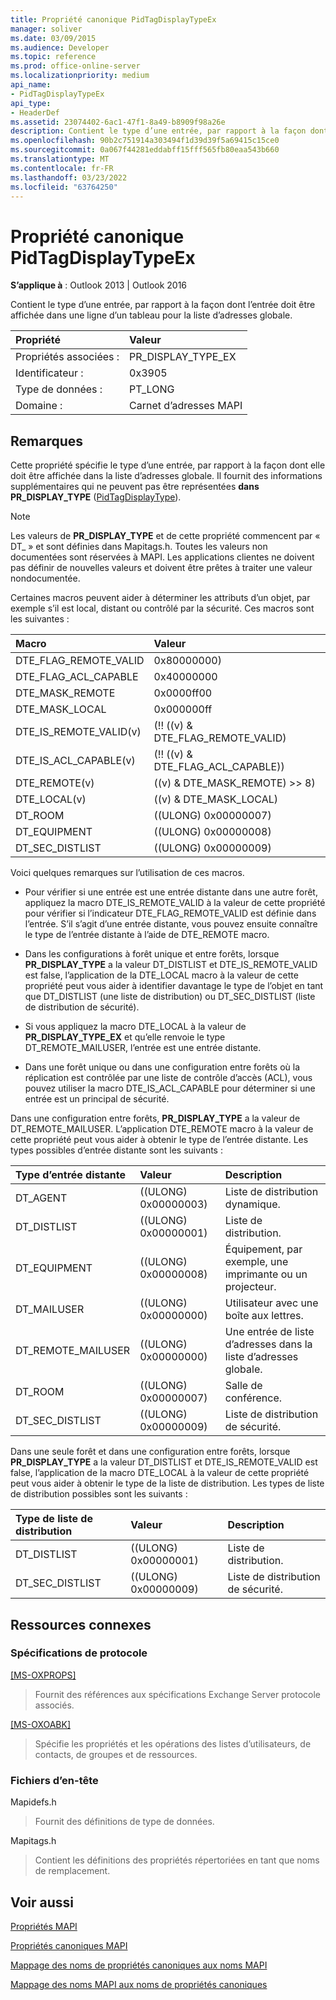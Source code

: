 ```yaml
---
title: Propriété canonique PidTagDisplayTypeEx
manager: soliver
ms.date: 03/09/2015
ms.audience: Developer
ms.topic: reference
ms.prod: office-online-server
ms.localizationpriority: medium
api_name:
- PidTagDisplayTypeEx
api_type:
- HeaderDef
ms.assetid: 23074402-6ac1-47f1-8a49-b8909f98a26e
description: Contient le type d’une entrée, par rapport à la façon dont l’entrée doit être affichée dans une ligne d’un tableau pour la liste d’adresses globale.
ms.openlocfilehash: 90b2c751914a303494f1d39d39f5a69415c15ce0
ms.sourcegitcommit: 0a067f44281eddabff15fff565fb80eaa543b660
ms.translationtype: MT
ms.contentlocale: fr-FR
ms.lasthandoff: 03/23/2022
ms.locfileid: "63764250"
---
```

# <a name="pidtagdisplaytypeex-canonical-property"></a>Propriété canonique PidTagDisplayTypeEx

  
  
**S’applique à** : Outlook 2013 | Outlook 2016 
  
Contient le type d’une entrée, par rapport à la façon dont l’entrée doit être affichée dans une ligne d’un tableau pour la liste d’adresses globale. 
  
|Propriété |Valeur |
|:-----|:-----|
|Propriétés associées :  <br/> |PR_DISPLAY_TYPE_EX  <br/> |
|Identificateur :  <br/> |0x3905  <br/> |
|Type de données :  <br/> |PT_LONG  <br/> |
|Domaine :  <br/> |Carnet d’adresses MAPI  <br/> |
   
## <a name="remarks"></a>Remarques

Cette propriété spécifie le type d’une entrée, par rapport à la façon dont elle doit être affichée dans la liste d’adresses globale. Il fournit des informations supplémentaires qui ne peuvent pas être représentées **dans PR_DISPLAY_TYPE** ([PidTagDisplayType](pidtagdisplaytype-canonical-property.md)).
  
> [!NOTE]
> Les valeurs de **PR_DISPLAY_TYPE** et de cette propriété commencent par « DT_ » et sont définies dans Mapitags.h. Toutes les valeurs non documentées sont réservées à MAPI. Les applications clientes ne doivent pas définir de nouvelles valeurs et doivent être prêtes à traiter une valeur nondocumentée. 
  
Certaines macros peuvent aider à déterminer les attributs d’un objet, par exemple s’il est local, distant ou contrôlé par la sécurité. Ces macros sont les suivantes : 
  
|**Macro**|**Valeur**|
|:-----|:-----|
|DTE_FLAG_REMOTE_VALID  <br/> |0x80000000)  <br/> |
|DTE_FLAG_ACL_CAPABLE  <br/> |0x40000000  <br/> |
|DTE_MASK_REMOTE  <br/> |0x0000ff00  <br/> |
|DTE_MASK_LOCAL  <br/> |0x000000ff  <br/> |
|DTE_IS_REMOTE_VALID(v)  <br/> |(!! ((v) &amp; DTE_FLAG_REMOTE_VALID)  <br/> |
|DTE_IS_ACL_CAPABLE(v)  <br/> |(!! ((v) &amp; DTE_FLAG_ACL_CAPABLE))  <br/> |
|DTE_REMOTE(v)  <br/> |((v) &amp; DTE_MASK_REMOTE) \>\> 8)  <br/> |
|DTE_LOCAL(v)  <br/> |((v) &amp; DTE_MASK_LOCAL)  <br/> |
|DT_ROOM  <br/> |((ULONG) 0x00000007)  <br/> |
|DT_EQUIPMENT  <br/> |((ULONG) 0x00000008)  <br/> |
|DT_SEC_DISTLIST  <br/> |((ULONG) 0x00000009)  <br/> |
   
Voici quelques remarques sur l’utilisation de ces macros. 
  
- Pour vérifier si une entrée est une entrée distante dans une autre forêt, appliquez la macro DTE_IS_REMOTE_VALID à la valeur de cette propriété pour vérifier si l’indicateur DTE_FLAG_REMOTE_VALID est définie dans l’entrée. S’il s’agit d’une entrée distante, vous pouvez ensuite connaître le type de l’entrée distante à l’aide de DTE_REMOTE macro. 
    
- Dans les configurations à forêt unique et entre forêts, lorsque **PR_DISPLAY_TYPE** a la valeur DT_DISTLIST et DTE_IS_REMOTE_VALID est false, l’application de la DTE_LOCAL macro à la valeur de cette propriété peut vous aider à identifier davantage le type de l’objet en tant que DT_DISTLIST (une liste de distribution) ou DT_SEC_DISTLIST (liste de distribution de sécurité). 
    
- Si vous appliquez la macro DTE_LOCAL à la valeur de **PR_DISPLAY_TYPE_EX** et qu’elle renvoie le type DT_REMOTE_MAILUSER, l’entrée est une entrée distante. 
    
- Dans une forêt unique ou dans une configuration entre forêts où la réplication est contrôlée par une liste de contrôle d’accès (ACL), vous pouvez utiliser la macro DTE_IS_ACL_CAPABLE pour déterminer si une entrée est un principal de sécurité.
    
Dans une configuration entre forêts, **PR_DISPLAY_TYPE** a la valeur de DT_REMOTE_MAILUSER. L’application DTE_REMOTE macro à la valeur de cette propriété peut vous aider à obtenir le type de l’entrée distante. Les types possibles d’entrée distante sont les suivants : 
  
|**Type d’entrée distante**|**Valeur**|**Description**|
|:-----|:-----|:-----|
|DT_AGENT  <br/> |((ULONG) 0x00000003)  <br/> |Liste de distribution dynamique. |
|DT_DISTLIST  <br/> |((ULONG) 0x00000001)  <br/> |Liste de distribution. |
|DT_EQUIPMENT  <br/> |((ULONG) 0x00000008)  <br/> |Équipement, par exemple, une imprimante ou un projecteur. |
|DT_MAILUSER  <br/> |((ULONG) 0x00000000)  <br/> |Utilisateur avec une boîte aux lettres. |
|DT_REMOTE_MAILUSER  <br/> |((ULONG) 0x00000000)  <br/> |Une entrée de liste d’adresses dans la liste d’adresses globale. |
|DT_ROOM  <br/> |((ULONG) 0x00000007)  <br/> |Salle de conférence. |
|DT_SEC_DISTLIST  <br/> |((ULONG) 0x00000009)  <br/> |Liste de distribution de sécurité. |
   
Dans une seule forêt et dans une configuration entre forêts, lorsque **PR_DISPLAY_TYPE** a la valeur DT_DISTLIST et DTE_IS_REMOTE_VALID est false, l’application de la macro DTE_LOCAL à la valeur de cette propriété peut vous aider à obtenir le type de la liste de distribution. Les types de liste de distribution possibles sont les suivants : 
  
|**Type de liste de distribution**|**Valeur**|**Description**|
|:-----|:-----|:-----|
|DT_DISTLIST  <br/> |((ULONG) 0x00000001)  <br/> |Liste de distribution. |
|DT_SEC_DISTLIST  <br/> |((ULONG) 0x00000009)  <br/> |Liste de distribution de sécurité. |
   
## <a name="related-resources"></a>Ressources connexes

### <a name="protocol-specifications"></a>Spécifications de protocole

[[MS-OXPROPS]](https://msdn.microsoft.com/library/f6ab1613-aefe-447d-a49c-18217230b148%28Office.15%29.aspx)
  
> Fournit des références aux spécifications Exchange Server protocole associés.
    
[[MS-OXOABK]](https://msdn.microsoft.com/library/f4cf9b4c-9232-4506-9e71-2270de217614%28Office.15%29.aspx)
  
> Spécifie les propriétés et les opérations des listes d’utilisateurs, de contacts, de groupes et de ressources.
    
### <a name="header-files"></a>Fichiers d’en-tête

Mapidefs.h
  
> Fournit des définitions de type de données.
    
Mapitags.h
  
> Contient les définitions des propriétés répertoriées en tant que noms de remplacement.
    
## <a name="see-also"></a>Voir aussi



[Propriétés MAPI](mapi-properties.md)
  
[Propriétés canoniques MAPI](mapi-canonical-properties.md)
  
[Mappage des noms de propriétés canoniques aux noms MAPI](mapping-canonical-property-names-to-mapi-names.md)
  
[Mappage des noms MAPI aux noms de propriétés canoniques](mapping-mapi-names-to-canonical-property-names.md)

